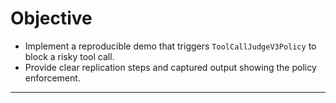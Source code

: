 # Objective

- Implement a reproducible demo that triggers `ToolCallJudgeV3Policy` to block a risky tool call.
- Provide clear replication steps and captured output showing the policy enforcement.

---
